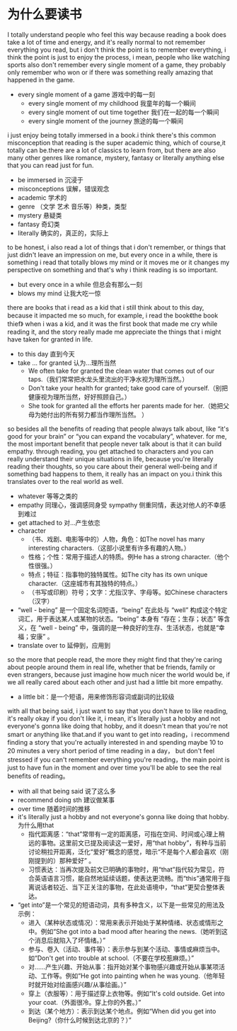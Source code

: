 # 为什么要读书

I totally understand people who feel this way because reading a book does take a lot of time and energy, and it's really normal to not remember everything you read, but i don't think the point is to remember everything, i think the point is just to enjoy the process, i mean, people who like watching sports also don't remember every single moment of a game, they probably only remember who won or if there was something really amazing that happened in the game.
* every single moment of a game 游戏中的每一刻
  * every single moment of my childhood 我童年的每一个瞬间
  * every single moment of out time together 我们在一起的每一个瞬间
  * every single moment of the journey  旅途的每一个瞬间

i just enjoy being totally immersed in a book.i think there's this common misconception that reading is the super academic thing, which of course,it totally can be.there are a lot of classics to learn from, but there are also many other genres like romance, mystery, fantasy or literally anything else that you can read just for fun.	
* be immersed in  沉浸于
* misconceptions  误解，错误观念
* academic 学术的
* genre （文学 艺术 音乐等）种类，类型
* mystery 悬疑类
* fantasy 奇幻类
* literally 确实的，真正的，实际上

to be honest, i also read a lot of things that i don't remember, or things that just didn't leave an impression on me, but every once in a while, there is something i read that totally blows my mind or it moves me or it changes my perspective on something and that's why i think reading is so important.
* but every once in a while  但总会有那么一刻
* blows my mind 让我大吃一惊

there are books that i read as a kid that i still think about to this day, because it impacted me so much, for example, i read the book《the book thief》 when i was a kid, and it was the first book that made me cry while reading it, and the story really made me appreciate the things that i might have taken for granted in life.
* to this day 直到今天
* take … for granted  认为…理所当然
  * We often take for granted the clean water that comes out of our taps.（我们常常把水龙头里流出的干净水视为理所当然。）
  * Don't take your health for granted; take good care of yourself.（别把健康视为理所当然，好好照顾自己。）
  * She took for granted all the efforts her parents made for her.（她把父母为她付出的所有努力都当作理所当然。 ）

so besides all the benefits of reading that people always talk about, like “it's good for your brain” or “you can expand the vocabulary”, whatever. for me, the most important benefit that people never talk about is that it can build empathy. through reading, you get attached to characters and you can really understand their unique situations in life, because you're literally reading their thoughts, so you care about their general well-being and if something bad happens to them, it really has an impact on you.i think this translates over to the real world as well.
* whatever 等等之类的
* empathy 同理心，强调感同身受  sympathy 侧重同情，表达对他人的不幸感到难过
* get attached to  对…产生依恋
* character
  * （书、戏剧、电影等中的）人物，角色：如The novel has many interesting characters.（这部小说里有许多有趣的人物。）
  * 性格；个性：常用于描述人的特质。例He has a strong character.（他个性很强。）
  * 特点；特征：指事物的独特属性。如The city has its own unique character.（这座城市有其独特的特点。）
  * （书写或印刷）符号；文字：尤指汉字、字母等。如Chinese characters（汉字）
* “well - being” 是一个固定名词短语，“being” 在此处与 “well” 构成这个特定词汇，用于表达某人或某物的状态。“being” 本身有 “存在；生存；状态” 等含义，在 “well - being” 中，强调的是一种良好的生存、生活状态，也就是“幸福；安康” 。
* translate over to 延伸到，应用到

so the more that people read, the more they might find that they're caring about people around them in real life, whether that be friends, family or even strangers, because just imagine how much nicer the world would be, if we all really cared about each other and just had a little bit more empathy.
* a little bit：是一个短语，用来修饰形容词或副词的比较级

with all that being said, i just want to say that you don't have to like reading, it's really okay if you don't like it, i mean, it's literally just a hobby and not everyone's gonna like doing that hobby, and it doesn't mean that you're not smart or anything like that.and if you want to get into reading，i recommend finding a story that you're actually interested in and spending maybe 10 to 20 minutes a very short period of time reading in a day， but don't feel stressed if you can't remember everything you're reading，the main point is just to have fun in the moment and over time you'll be able to see the real benefits of reading。
* with all that being said  说了这么多
* recommend doing sth 建议做某事
* over time 随着时间的推移
* it's literally just a hobby and not everyone's gonna like doing that hobby.为什么用that
  * 指代距离感：“that”常带有一定的距离感，可指在空间、时间或心理上稍远的事物。这里前文已提及阅读这一爱好，用“that hobby”，有种与当前讨论稍拉开距离，泛化“爱好”概念的感觉，暗示“不是每个人都会喜欢（刚刚提到的）那种爱好” 。
  * 习惯表达：当再次提及前文已明确的事物时，用“that”指代较为常见，符合英语语言习惯，能自然地延续话题，使表达更流畅。而“this”通常用于指离说话者较近、当下正关注的事物，在此处语境中，“that”更契合整体表达。
* “get into”是一个常见的短语动词，具有多种含义，以下是一些常见的用法及示例：
  * 进入（某种状态或情况）：常用来表示开始处于某种情绪、状态或情形之中。例如“She got into a bad mood after hearing the news.（她听到这个消息后就陷入了坏情绪。）”
  * 参与、卷入（活动、事件等）：表示参与到某个活动、事情或麻烦当中。如“Don't get into trouble at school.（不要在学校惹麻烦。）”
  * 对……产生兴趣、开始从事：指开始对某个事物感兴趣或开始从事某项活动、工作等。例如“He got into painting when he was young.（他年轻时就开始对绘画感兴趣/从事绘画。）”
  * 穿上（衣服等）：用于描述穿上衣物等。例如“It's cold outside. Get into your coat.（外面很冷。穿上你的外套。）”
  * 到达（某个地方）：表示到达某个地点。例如“When did you get into Beijing?（你什么时候到达北京的？）”